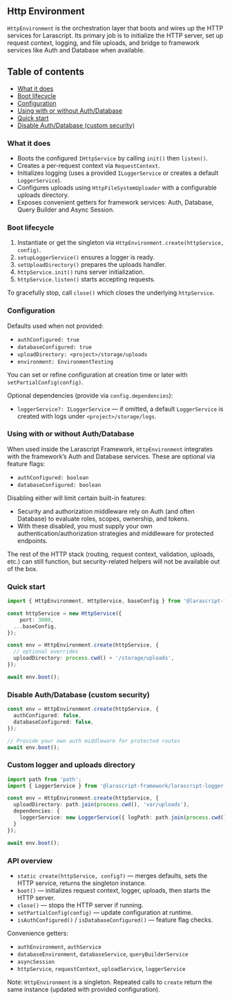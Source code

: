 ## Http Environment

`HttpEnvironment` is the orchestration layer that boots and wires up the HTTP services for Larascript. Its primary job is to initialize the HTTP server, set up request context, logging, and file uploads, and bridge to framework services like Auth and Database when available.

## Table of contents

- [What it does](#what-it-does)
- [Boot lifecycle](#boot-lifecycle)
- [Configuration](#configuration)
- [Using with or without Auth/Database](#using-with-or-without-authdatabase)
- [Quick start](#quick-start)
- [Disable Auth/Database (custom security)](#disable-authdatabase-custom-security)

### What it does
- Boots the configured `IHttpService` by calling `init()` then `listen()`.
- Creates a per-request context via `RequestContext`.
- Initializes logging (uses a provided `ILoggerService` or creates a default `LoggerService`).
- Configures uploads using `HttpFileSystemUploader` with a configurable uploads directory.
- Exposes convenient getters for framework services: Auth, Database, Query Builder and Async Session.

### Boot lifecycle
1. Instantiate or get the singleton via `HttpEnvironment.create(httpService, config)`.
2. `setupLoggerService()` ensures a logger is ready.
3. `setUploadDirectory()` prepares the uploads handler.
4. `httpService.init()` runs server initialization.
5. `httpService.listen()` starts accepting requests.

To gracefully stop, call `close()` which closes the underlying `httpService`.

### Configuration
Defaults used when not provided:
- `authConfigured: true`
- `databaseConfigured: true`
- `uploadDirectory: <project>/storage/uploads`
- `environment: EnvironmentTesting`

You can set or refine configuration at creation time or later with `setPartialConfig(config)`.

Optional dependencies (provide via `config.dependencies`):
- `loggerService?: ILoggerService` — if omitted, a default `LoggerService` is created with logs under `<project>/storage/logs`.

### Using with or without Auth/Database
When used inside the Larascript Framework, `HttpEnvironment` integrates with the framework’s Auth and Database services. These are optional via feature flags:

- `authConfigured: boolean`
- `databaseConfigured: boolean`

Disabling either will limit certain built-in features:
- Security and authorization middleware rely on Auth (and often Database) to evaluate roles, scopes, ownership, and tokens.
- With these disabled, you must supply your own authentication/authorization strategies and middleware for protected endpoints.

The rest of the HTTP stack (routing, request context, validation, uploads, etc.) can still function, but security-related helpers will not be available out of the box.

### Quick start
```ts
import { HttpEnvironment, HttpService, baseConfig } from '@larascript-framework/larascript-http';

const httpService = new HttpService({
    port: 3000,
  ...baseConfig,
});

const env = HttpEnvironment.create(httpService, {
  // optional overrides
  uploadDirectory: process.cwd() + '/storage/uploads',
});

await env.boot();
```

### Disable Auth/Database (custom security)
```ts
const env = HttpEnvironment.create(httpService, {
  authConfigured: false,
  databaseConfigured: false,
});

// Provide your own auth middleware for protected routes
await env.boot();
```

### Custom logger and uploads directory
```ts
import path from 'path';
import { LoggerService } from '@larascript-framework/larascript-logger';

const env = HttpEnvironment.create(httpService, {
  uploadDirectory: path.join(process.cwd(), 'var/uploads'),
  dependencies: {
    loggerService: new LoggerService({ logPath: path.join(process.cwd(), 'var/logs') })
  }
});

await env.boot();
```

### API overview
- `static create(httpService, config?)` — merges defaults, sets the HTTP service, returns the singleton instance.
- `boot()` — initializes request context, logger, uploads, then starts the HTTP server.
- `close()` — stops the HTTP server if running.
- `setPartialConfig(config)` — update configuration at runtime.
- `isAuthConfigured()` / `isDatabaseConfigured()` — feature flag checks.

Convenience getters:
- `authEnvironment`, `authService`
- `databaseEnvironment`, `databaseService`, `queryBuilderService`
- `asyncSession`
- `httpService`, `requestContext`, `uploadService`, `loggerService`

Note: `HttpEnvironment` is a singleton. Repeated calls to `create` return the same instance (updated with provided configuration).


